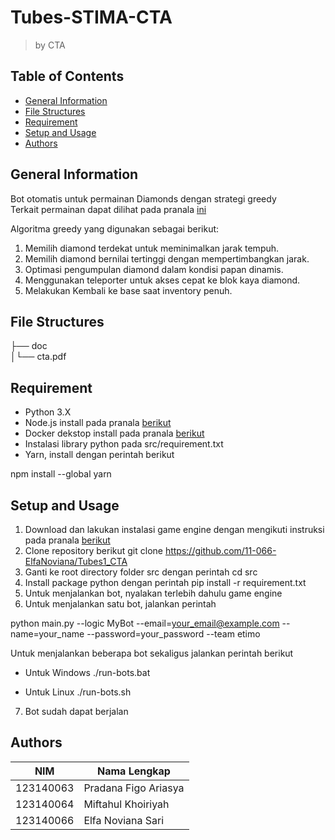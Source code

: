 # Tubes-STIMA-CTA

> by CTA

## Table of Contents

- [General Information](#general-information)
- [File Structures](#file-structures)
- [Requirement](#requirement)
- [Setup and Usage](#setup-and-usage)
- [Authors](#authors)

## General Information

Bot otomatis untuk permainan Diamonds dengan strategi greedy<br>
Terkait permainan dapat dilihat pada pranala [ini](https://drive.google.com/file/d/17_d7sRWhr0TspjS0ZqIIQCnQnElPaeDR/view)<br>

Algoritma greedy yang digunakan sebagai berikut:
1. Memilih diamond terdekat untuk meminimalkan jarak tempuh.
2. Memilih diamond bernilai tertinggi dengan mempertimbangkan jarak.
3. Optimasi pengumpulan diamond dalam kondisi papan dinamis.
4. Menggunakan teleporter untuk akses cepat ke blok kaya diamond.
5. Melakukan Kembali ke base saat inventory penuh.

## File Structures

├── doc                                                                                     
│└── cta.pdf


## Requirement

- Python 3.X
- Node.js install pada pranala [berikut](https://nodejs.org/en)
- Docker dekstop install pada pranala [berikut](https://www.docker.com/products/docker-desktop/)
- Instalasi library python pada src/requirement.txt
- Yarn, install dengan perintah berikut

npm install --global yarn


## Setup and Usage

1. Download dan lakukan instalasi game engine dengan mengikuti instruksi pada pranala [berikut](https://docs.google.com/spreadsheets/d/1FJ0SS6AtDuOtYBe7_bViBHV0cmOipCHIhLPDQMhwvlE/edit?gid=0#gid=0)
2. Clone repository berikut git clone https://github.com/11-066-ElfaNoviana/Tubes1_CTA
3. Ganti ke root directory folder src dengan perintah cd src
4. Install package python dengan perintah pip install -r requirement.txt
5. Untuk menjalankan bot, nyalakan terlebih dahulu game engine
6. Untuk menjalankan satu bot, jalankan perintah


python main.py --logic MyBot --email=your_email@example.com --name=your_name --password=your_password --team etimo


Untuk menjalankan beberapa bot sekaligus jalankan perintah berikut
- Untuk Windows
./run-bots.bat

- Untuk Linux
./run-bots.sh

7. Bot sudah dapat berjalan

## Authors

|    NIM    |      Nama Lengkap        |
| --------- | ------------------------ |
| 123140063 | Pradana Figo Ariasya     |
| 123140064 | Miftahul Khoiriyah       |
| 123140066 | Elfa Noviana Sari        |
